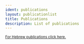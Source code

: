 ```yaml
---
ident: publications
layout: publicationlist
title: Publications
description: List of publications
---
```

<small>
<a href='{{site.baseurl}}/pages/he/publications'>For Hebrew publications click here.</a>
</small>
